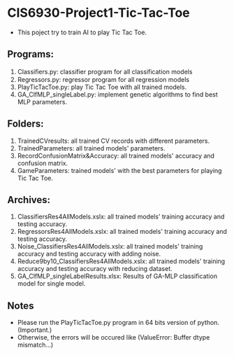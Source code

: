 # CIS6930-Project1-Tic-Tac-Toe
* This poject try to train AI to play Tic Tac Toe.

## Programs:
 1. Classiﬁers.py: classifier program for all classification models
 2. Regressors.py: regressor program for all regression models
 3. PlayTicTacToe.py: play Tic Tac Toe with all trained models.
 4. GA_ClfMLP_singleLabel.py: implement genetic algorithms to find best MLP parameters.
 
## Folders:
 1. TrainedCVresults: all trained CV records with different parameters.
 2. TrainedParameters: all trained models' parameters.
 3. RecordConfusionMatrix&Accuracy: all trained models' accuracy and confusion matrix.
 4. GameParameters: trained models' with the best parameters for playing Tic Tac Toe.
 
## Archives:
 1. ClassifiersRes4AllModels.xslx: all trained models' training accuracy and testing accuracy.
 2. RegressorsRes4AllModels.xslx:  all trained models' training accuracy and testing accuracy.
 3. Noise_ClassifiersRes4AllModels.xslx:  all trained models' training accuracy and testing accuracy with adding noise.
 4. Reduce9by10_ClassifiersRes4AllModels.xslx:  all trained models' training accuracy and testing accuracy with reducing dataset.
 5. GA_ClfMLP_singleLabelResults.xlsx: Results of GA-MLP classification model for single model.
 
## Notes
* Please run the PlayTicTacToe.py program in 64 bits version of python. (Important.)
* Otherwise, the errors will be occured like (ValueError: Buffer dtype mismatch...)
